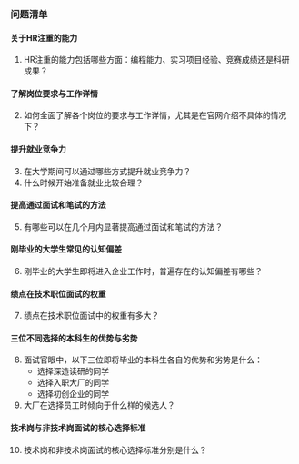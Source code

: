 ### 问题清单

#### 关于HR注重的能力
1. HR注重的能力包括哪些方面：编程能力、实习项目经验、竞赛成绩还是科研成果？

#### 了解岗位要求与工作详情
2. 如何全面了解各个岗位的要求与工作详情，尤其是在官网介绍不具体的情况下？

#### 提升就业竞争力
3. 在大学期间可以通过哪些方式提升就业竞争力？
4. 什么时候开始准备就业比较合理？

#### 提高通过面试和笔试的方法
5. 有哪些可以在几个月内显著提高通过面试和笔试的方法？

#### 刚毕业的大学生常见的认知偏差
6. 刚毕业的大学生即将进入企业工作时，普遍存在的认知偏差有哪些？

#### 绩点在技术职位面试的权重
7. 绩点在技术职位面试中的权重有多大？

#### 三位不同选择的本科生的优势与劣势
8. 面试官眼中，以下三位即将毕业的本科生各自的优势和劣势是什么：
   - 选择深造读研的同学
   - 选择入职大厂的同学
   - 选择初创企业的同学
9. 大厂在选择员工时倾向于什么样的候选人？

#### 技术岗与非技术岗面试的核心选择标准
10. 技术岗和非技术岗面试的核心选择标准分别是什么？